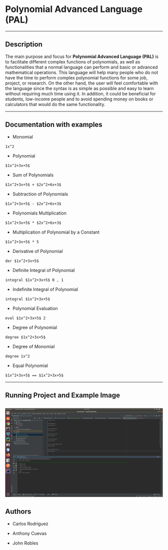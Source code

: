 # Polynomial Advanced Language (PAL)

---------------------------

## Description

The main purpose and focus for __Polynomial Advanced Language (PAL)__ is to facilitate different complex functions of polynomials, as well as functionalities that a normal language can perform and basic or advanced mathematical operations. This language will help many people who do not have the time to perform complex polynomial functions for some job, project, or research. On the other hand, the user will feel comfortable with the language since the syntax is as simple as possible and easy to learn without requiring much time using it. In addition, it could be beneficial for students, low-income people and to avoid spending money on books or calculators that would do the same functionality.

------------------------------------

## Documentation with examples

- Monomial
```
1x^2
```
- Polynomial
```
$1x^2+3x+5$
```
- Sum of Polynomials
```
$1x^2+3x+5$ + $2x^2+6x+3$
```
- Subtraction of Polynomials
```
$1x^2+3x+5$ - $2x^2+6x+3$
```
- Polynomials Multiplication
```
$1x^2+3x+5$ * $2x^2+6x+3$
```
- Multiplication of Polynomial by a Constant
```
$1x^2+3x+5$ * 5
```
- Derivative of Polynomial
```
der $1x^2+3x+5$
```
- Definite Integral of Polynomial
```
integral $1x^2+3x+5$ 0 , 1
```
- Indefinite Integral of Polynomial
```
integral $1x^2+3x+5$
```
- Polynomial Evaluation
```
eval $1x^2+3x+5$ 2
```
- Degree of Polynomial
```
degree $1x^2+3x+5$
```
- Degree of Monomial
```
degree 1x^2
```
- Equal Polynomial
```
$1x^2+3x+5$ == $1x^2+3x+5$
```
------------------------------

## Running Project and Example Image
![GitHub Logo](PLExample.png)
-----------------

## Authors

- Carlos Rodriguez

- Anthony Cuevas

- John Robles
